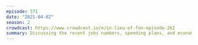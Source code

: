 ```yaml
---
episode: 371
date: "2021-04-02"
season: 2
crowdcast: https://www.crowdcast.io/e/in-lieu-of-fun-episode-262
summary: Discussing the recent jobs numbers, spending plans, and economic recovery
---
```

